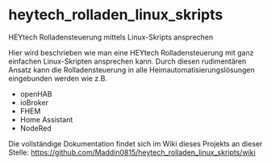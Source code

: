 # heytech_rolladen_linux_skripts
HEYtech Rolladensteuerung mittels Linux-Skripts ansprechen

Hier wird beschrieben wie man eine HEYtech Rolladensteuerung mit ganz einfachen Linux-Skripten ansprechen kann.
Durch diesen rudimentären Ansatz kann die Rolladensteuerung in alle Heimautomatisierungslösungen eingebunden werden wie z.B.
- openHAB
- ioBroker
- FHEM
- Home Assistant
- NodeRed

Die vollständige Dokumentation findet sich im Wiki dieses Projekts an dieser Stelle:
https://github.com/Maddin0815/heytech_rolladen_linux_skripts/wiki
